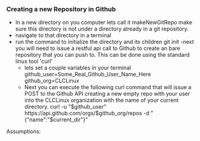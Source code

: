 ### Creating a new Repository in Github ####

- In a new directory on you computer lets call it makeNewGitRepo make sure this directory is not under a directory already in a git repository.
- navigate to that directory in a terminal
- run the command to initialize the directory and its children
               git init
-next you will need to issue a restful api call to Github to create an bare repository that you can push to. This can be done using the standard linux tool 'curl'
  - lets set a couple variables in your terminal
                github_user=Some_Real_Github_User_Name_Here
                github_org=CLCLinux
  - Next you can execute the following curl command that will issue a POST to the Github API creating a new empty repo with your user into the CLCLinux organization with the name of your current directory.
                curl -u "$github_user" https://api.github.com/orgs/$github_org/repos -d "{\"name\":\"$current_dir\"}"
 


Assumptions:

